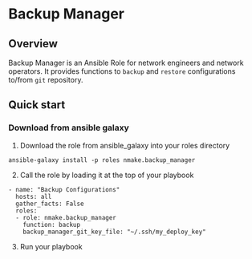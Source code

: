 
# Backup Manager

## Overview

Backup Manager is an Ansible Role for network engineers and network operators.  It provides functions to `backup` and `restore` configurations to/from `git` repository.

## Quick start

### Download from ansible galaxy

1) Download the role from ansible_galaxy into your roles directory
```
ansible-galaxy install -p roles nmake.backup_manager
```
2) Call the role by loading it at the top of your playbook

```
- name: "Backup Configurations"
  hosts: all
  gather_facts: False
  roles:
  - role: nmake.backup_manager
    function: backup
    backup_manager_git_key_file: "~/.ssh/my_deploy_key"
```
3) Run your playbook
